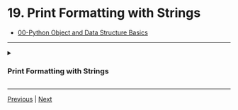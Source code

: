 #  19. Print Formatting with Strings

-   [00-Python Object and Data Structure Basics](https://docs.google.com/presentation/d/1lMiOnSVp1dbTOOLMXJXqDyUJz5-k7n-rVPgQtMj7wcA/edit#slide=id.g2586a91ea0_0_101)

---

<details>
  <summary><h3>Print Formatting with Strings</h3></summary>

![19.1_Print-Formatting-with-Strings.png](../imgs/19.1_Print-Formatting-with-Strings.png)
---
![19.2_Print-Formatting-with-Strings.png](../imgs/19.2_Print-Formatting-with-Strings.png)
---



-   [String Formatting for Printing](https://colab.research.google.com/drive/1_nnc3aTnTkPpNEWm2LWa_nyvh6OWqiAB#scrollTo=_f_sg_7KB-Nt&line=1&uniqifier=1)

```
print ('This is a string {}'.format("INSERTED"))

# This is a string INSERTED
```

```
print ("The {} {} {}".format('fox', 'brown', 'quick'))

# The fox brown quick
```

```
print ("The {2} {1} {0}".format('fox', 'brown', 'quick'))

# The quick brown fox
```

```
print ("The {0} {0} {0}".format('fox', 'brown', 'quick'))

# The fox fox fox
```

```
print ("The {q} {b} {f}".format(f = 'fox', b = 'brown', q = 'quick'))

# The quick brown fox
```


</details>

---
[Previous](./18_Strings-FAQ.md) | [Next](.)